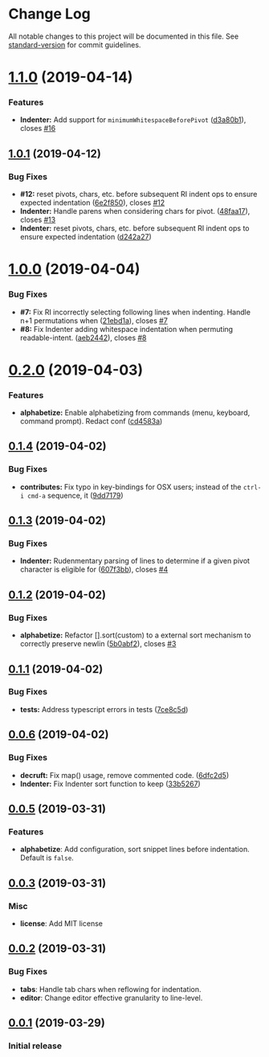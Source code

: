# Change Log

All notable changes to this project will be documented in this file. See [standard-version](https://github.com/conventional-changelog/standard-version) for commit guidelines.

# [1.1.0](https://github.com/cnojima/vscode-extension-readable-indent/compare/v1.0.1...v1.1.0) (2019-04-14)


### Features

* **Indenter:** Add support for `minimumWhitespaceBeforePivot` ([d3a80b1](https://github.com/cnojima/vscode-extension-readable-indent/commit/d3a80b1)), closes [#16](https://github.com/cnojima/vscode-extension-readable-indent/issues/16)



## [1.0.1](https://github.com/cnojima/vscode-extension-readable-indent/compare/v1.0.0...v1.0.1) (2019-04-12)


### Bug Fixes

* **#12:** reset pivots, chars, etc. before subsequent RI indent ops to ensure expected indentation ([6e2f850](https://github.com/cnojima/vscode-extension-readable-indent/commit/6e2f850)), closes [#12](https://github.com/cnojima/vscode-extension-readable-indent/issues/12)
* **Indenter:** Handle parens when considering chars for pivot. ([48faa17](https://github.com/cnojima/vscode-extension-readable-indent/commit/48faa17)), closes [#13](https://github.com/cnojima/vscode-extension-readable-indent/issues/13)
* **Indenter:** reset pivots, chars, etc. before subsequent RI indent ops to ensure expected indentation ([d242a27](https://github.com/cnojima/vscode-extension-readable-indent/commit/d242a27))



# [1.0.0](https://github.com/cnojima/vscode-extension-readable-indent/compare/v0.2.0...v1.0.0) (2019-04-04)


### Bug Fixes

* **#7:** Fix RI incorrectly selecting following lines when indenting.  Handle n+1 permutations when ([21ebd1a](https://github.com/cnojima/vscode-extension-readable-indent/commit/21ebd1a)), closes [#7](https://github.com/cnojima/vscode-extension-readable-indent/issues/7)
* **#8:** Fix Indenter adding whitespace indentation when permuting readable-intent. ([aeb2442](https://github.com/cnojima/vscode-extension-readable-indent/commit/aeb2442)), closes [#8](https://github.com/cnojima/vscode-extension-readable-indent/issues/8)



# [0.2.0](https://github.com/cnojima/vscode-extension-readable-indent/compare/v0.1.4...v0.2.0) (2019-04-03)


### Features

* **alphabetize:** Enable alphabetizing from commands (menu, keyboard, command prompt).  Redact conf ([cd4583a](https://github.com/cnojima/vscode-extension-readable-indent/commit/cd4583a))



## [0.1.4](https://github.com/cnojima/vscode-extension-readable-indent/compare/v0.1.3...v0.1.4) (2019-04-02)


### Bug Fixes

* **contributes:** Fix typo in key-bindings for OSX users; instead of the `ctrl-i cmd-a` sequence, it ([9dd7179](https://github.com/cnojima/vscode-extension-readable-indent/commit/9dd7179))



## [0.1.3](https://github.com/cnojima/vscode-extension-readable-indent/compare/v0.1.2...v0.1.3) (2019-04-02)


### Bug Fixes

* **Indenter:** Rudenmentary parsing of lines to determine if a given pivot character is eligible for ([607f3bb](https://github.com/cnojima/vscode-extension-readable-indent/commit/607f3bb)), closes [#4](https://github.com/cnojima/vscode-extension-readable-indent/issues/4)



## [0.1.2](https://github.com/cnojima/vscode-extension-readable-indent/compare/v0.1.1...v0.1.2) (2019-04-02)


### Bug Fixes

* **alphabetize:** Refactor [].sort(custom) to a external sort mechanism to correctly preserve newlin ([5b0abf2](https://github.com/cnojima/vscode-extension-readable-indent/commit/5b0abf2)), closes [#3](https://github.com/cnojima/vscode-extension-readable-indent/issues/3)



## [0.1.1](https://github.com/cnojima/vscode-extension-readable-indent/compare/v0.1.0...v0.1.1) (2019-04-02)


### Bug Fixes

* **tests:** Address typescript errors in tests ([7ce8c5d](https://github.com/cnojima/vscode-extension-readable-indent/commit/7ce8c5d))



## [0.0.6](https://github.com/cnojima/vscode-extension-readable-indent/compare/v0.0.5...v0.0.6) (2019-04-02)


### Bug Fixes

* **decruft:** Fix map() usage, remove commented code. ([6dfc2d5](https://github.com/cnojima/vscode-extension-readable-indent/commit/6dfc2d5))
* **Indenter:** Fix Indenter sort function to keep ([33b5267](https://github.com/cnojima/vscode-extension-readable-indent/commit/33b5267))



## [0.0.5](https://github.com/cnojima/vscode-extension-readable-indent/compare/v0.0.4...v0.0.5) (2019-03-31)

### Features
* **alphabetize**: Add configuration, sort snippet lines before indentation.  Default is `false`.



## [0.0.3](https://github.com/cnojima/vscode-extension-readable-indent/compare/v0.0.2...v0.0.3) (2019-03-31)

### Misc
* **license**: Add MIT license

## [0.0.2](https://github.com/cnojima/vscode-extension-readable-indent/compare/v0.0.1...v0.0.2) (2019-03-31)

### Bug Fixes
* **tabs**: Handle tab chars when reflowing for indentation.
* **editor**: Change editor effective granularity to line-level.

## [0.0.1](https://github.com/cnojima/vscode-extension-readable-indent/compare/v0.0.2...v0.0.3) (2019-03-29)

### Initial release